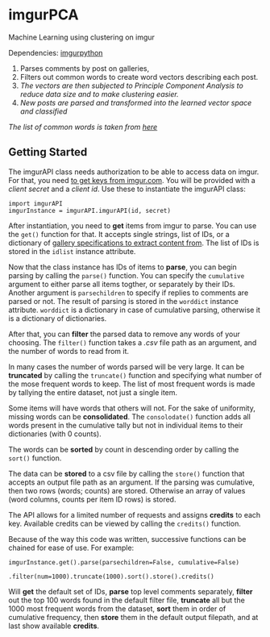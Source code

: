 # imgurPCA
Machine Learning using clustering on imgur

Dependencies: [imgurpython](https://github.com/Imgur/imgurpython)

1. Parses comments by post on galleries, 
2. Filters out common words to create word vectors describing each post. 
3. *The vectors are then subjected to Principle Component Analysis to reduce data size and to make clustering easier.*
4. *New posts are parsed and transformed into the learned vector space and classified*
  
*The list of common words is taken from [here](http://www.wordfrequency.info/free.asp)*  
  
## Getting Started  
The imgurAPI class needs authorization to be able to access data on imgur. For that, you need [to get keys from imgur.com](https://api.imgur.com). You will be provided with a *client secret* and a *client id*. Use these to instantiate the imgurAPI class:  
```
import imgurAPI
imgurInstance = imgurAPI.imgurAPI(id, secret)
```  
After instantiation, you need to **get** items from imgur to parse. You can use the `get()` function for that. It accepts single strings, list of IDs, or a dictionary of [gallery specifications to extract content from](https://github.com/Imgur/imgurpython/blob/master/README.md). The list of IDs is stored in the `idlist` instance attribute.  
  
Now that the class instance has IDs of items to **parse**, you can begin parsing by calling the `parse()` function. You can specify the `cumulative` argument to either parse all items togther, or separately by their IDs. Another argument is `parsechildren` to specify if replies to comments are parsed or not. The result of parsing is stored in the `worddict` instance attribute. `worddict` is a dictionary in case of cumulative parsing, otherwise it is a dictionary of dictionaries.  
  
After that, you can **filter** the parsed data to remove any words of your choosing. The `filter()` function takes a *.csv* file path as an argument, and the number of words to read from it.  
  
In many cases the number of words parsed will be very large. It can be **truncated** by calling the `truncate()` function and specifying what number of the mose frequent words to keep. The list of most frequent words is made by tallying the entire dataset, not just a single item.
  
Some items will have words that others will not. For the sake of uniformity, missing words can be **consolidated**. The `consolodate()` function adds all words present in the cumulative tally but not in individual items to their dictionaries (with 0 counts).  
  
The words can be **sorted** by count in descending order by calling the `sort()` function.
  
The data can be **stored** to a csv file by calling the `store()` function that accepts an output file path as an argument. If the parsing was cumulative, then two rows (words; counts) are stored. Otherwise an array of values (word columns, counts per item ID rows) is stored.  
  
The API allows for a limited number of requests and assigns **credits** to each key. Available credits can be viewed by calling the `credits()` function.
  
Because of the way this code was written, successive functions can be chained for ease of use. For example:  
```
imgurInstance.get().parse(parsechildren=False, cumulative=False)
              .filter(num=1000).truncate(1000).sort().store().credits()
```  
Will **get** the default set of IDs, **parse** top level comments separately, **filter** out the top 100 words found in the default filter file, **truncate** all but the 1000 most frequent words from the dataset, **sort** them in order of cumulative frequency, then **store** them in the default output filepath, and at last show available **credits**.
